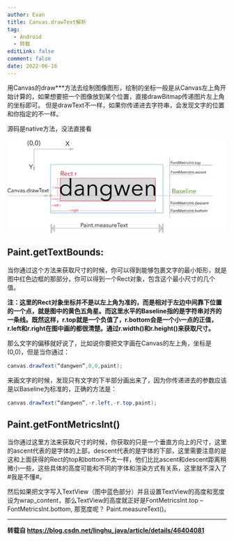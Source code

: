 ```yaml
---
author: Evan
title: Canvas.drawText解析
tag:
  - Android
  - 转载
editLink: false
comment: false
date: 2022-06-16
---
```


用Canvas的draw***方法去绘制图像图形，绘制的坐标一般是从Canvas左上角开始计算的，如果想要把一个图像放到某个位置，直接drawBitmap传递图片左上角的坐标即可。
但是drawText不一样，如果你传递进去字符串，会发现文字的位置和你指定的不一样。

源码是native方法，没法直接看

<!-- <img src="./drawtext.jpeg">’ -->
 ![](./drawtext.jpeg)

## Paint.getTextBounds:
当你通过这个方法来获取尺寸的时候，你可以得到能够包裹文字的最小矩形，就是图中红色边框的那部分，你可以得到一个Rect对象，包含这个最小尺寸的几个值。

**注：这里的Rect对象坐标并不是以左上角为准的，而是相对于左边中间靠下位置的一个点，就是图中的黄色五角星。而这里水平的Baseline指的是字符串对齐的一条线。既然这样，r.top就是一个负值了，r.bottom会是一个小一点的正值，r.left和r.right在图中画的都很清楚。通过r.width()和r.height()来获取尺寸。**

那么文字的偏移就好说了，比如说你要把文字画在Canvas的左上角，坐标是(0,0)，但是当你通过：
```java
canvas.drawText(“dangwen”,0,0,paint);
```
来画文字的时候，发现只有文字的下半部分画出来了，因为你传递进去的参数应该是以Baseline为标准的，正确的方法是：
```java
canvas.drawText(“dangwen”,-r.left,-r.top,paint);
```

## Paint.getFontMetricsInt()
当你通过这里方法来获取尺寸的时候，你获取的只是一个垂直方向上的尺寸，这里的ascent代表的是字体的上部，descent代表的是字体的下部，这里需要注意的是这和上面获得的Rect的top和bottom不太一样，他们比比ascent和descent距离稍微小一些，这些具体的高度可能和不同的字体和渲染方式有关系，这里就不深入了 #我是不懂#。

然后如果把文字写入TextView（图中蓝色部分）并且设置TextView的高度和宽度设为wrap_content，那么TextView的高度就正好是FontMetricsInt.top – FontMetricsInt.bottom, 那宽度呢？ Paint.measureText()。

----------------

**转载自 https://blog.csdn.net/linghu_java/article/details/46404081**